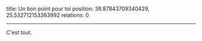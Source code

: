 title: Un bon point pour toi
position: 36.87843709340429, 25.532712153363992
relations: 0

---












C'est tout.